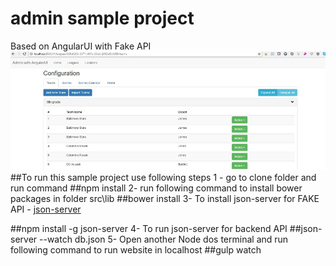 # admin sample project
Based on AngularUI with Fake API
![image](https://github.com/qasirdev/admin/blob/master/home.jpg)
##To run this sample project use following steps
1 - go to clone folder and run command 
##npm install
2- run following command to install bower packages in folder src\lib
##bower install
3- To install json-server for FAKE API - <a href="https://github.com/typicode/json-server" target="_blank">json-server</a>

##npm install -g json-server
4- To run json-server for backend API
##json-server --watch db.json
5- Open another Node dos terminal and run following command to run website in localhost
##gulp watch
